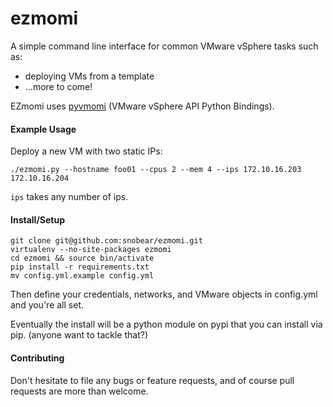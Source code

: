 ezmomi
======

A simple command line interface for common VMware vSphere tasks such as:

* deploying VMs from a template
* ...more to come!


EZmomi uses [pyvmomi](https://github.com/vmware/pyvmomi) (VMware vSphere API Python Bindings).
 

#### Example Usage


Deploy a new VM with two static IPs:


```
./ezmomi.py --hostname foo01 --cpus 2 --mem 4 --ips 172.10.16.203 172.10.16.204
```

`ips` takes any number of ips.

#### Install/Setup


```
git clone git@github.com:snobear/ezmomi.git
virtualenv --no-site-packages ezmomi
cd ezmomi && source bin/activate
pip install -r requirements.txt
mv config.yml.example config.yml
```

Then define your credentials, networks, and VMware objects in config.yml and you're all set.

Eventually the install will be a python module on pypi that you can install via pip.  (anyone want to tackle that?)


#### Contributing
Don't hesitate to file any bugs or feature requests, and of course pull requests are more than welcome.



